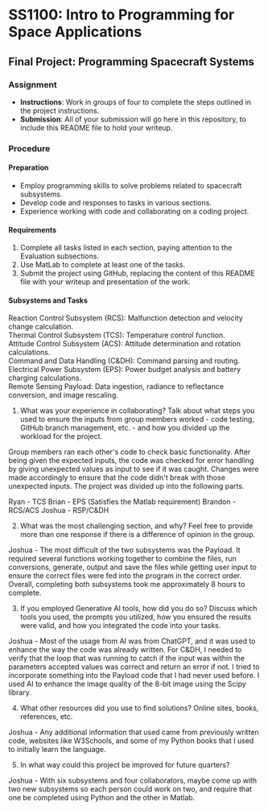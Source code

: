 # SS1100: Intro to Programming for Space Applications
## Final Project: Programming Spacecraft Systems

### Assignment
- **Instructions**: Work in groups of four to complete the steps outlined in the project instructions.
- **Submission**: All of your submission will go here in this repository, to include this README file to hold your writeup.

### Procedure
#### Preparation
- Employ programming skills to solve problems related to spacecraft subsystems.
- Develop code and responses to tasks in various sections.
- Experience working with code and collaborating on a coding project.

#### Requirements
1. Complete all tasks listed in each section, paying attention to the Evaluation subsections.
2. Use MatLab to complete at least one of the tasks.
3. Submit the project using GitHub, replacing the content of this README file with your writeup and presentation of the work.

#### Subsystems and Tasks
Reaction Control Subsystem (RCS): Malfunction detection and velocity change calculation.\
Thermal Control Subsystem (TCS): Temperature control function.\
Attitude Control Subsystem (ACS): Attitude determination and rotation calculations.\
Command and Data Handling (C&DH): Command parsing and routing.\
Electrical Power Subsystem (EPS): Power budget analysis and battery charging calculations.\
Remote Sensing Payload: Data ingestion, radiance to reflectance conversion, and image rescaling.


1. What was your experience in collaborating? Talk about what steps you used to ensure the
inputs from group members worked - code testing, GitHub branch management, etc. - and
how you divided up the workload for the project.

  Group members ran each other's code to check basic functionality. After being given the expected inputs, the code was checked for error handling by giving unexpected values as input to see if it was caught. Changes were made accordingly to ensure that the code didn't break with those unexpected inputs. The project was divided up into the following parts.

Ryan - TCS
Brian - EPS (Satisfies the Matlab requirement)
Brandon - RCS/ACS
Joshua - RSP/C&DH


2. What was the most challenging section, and why? Feel free to provide more than one response
if there is a difference of opinion in the group.

  Joshua - The most difficult of the two subsystems was the Payload. It required several functions working together to combine the files, run conversions, generate, output and save the files while getting user input to ensure the correct files were fed into the program in the correct order. Overall, completing both subsystems took me approximately 8 hours to complete. 



3. If you employed Generative AI tools, how did you do so? Discuss which tools you used, the
prompts you utilized, how you ensured the results were valid, and how you integrated the code
into your tasks.

  Joshua - Most of the usage from AI was from ChatGPT, and it was used to enhance the way the code was already written. For C&DH, I needed to verify that the loop that was running to catch if the input was within the parameters accepted values was correct and return an error if not. I tried to incorporate something into the Payload code that I had never used before. I used AI to enhance the image quality of the 8-bit image using the Scipy library.



4. What other resources did you use to find solutions? Online sites, books, references, etc.

  Joshua - Any additional information that used came from previously written code, websites like W3Schools, and some of my Python books that I used to initially learn the language. 



5. In what way could this project be improved for future quarters?

  Joshua - With six subsystems and four collaborators, maybe come up with two new subsystems so each person could work on two, and require that one be completed using Python and the other in Matlab. 

















